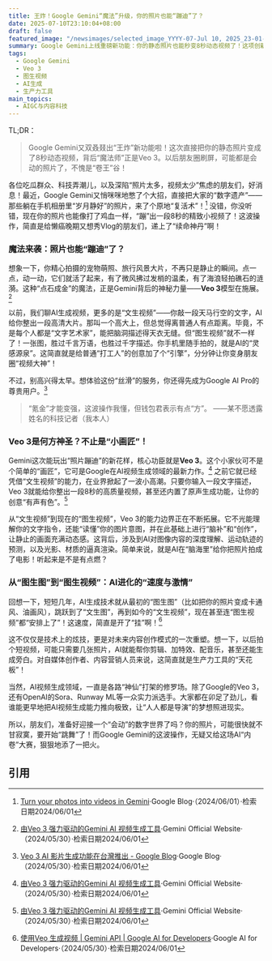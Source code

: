 ```yaml
---
title: 王炸！Google Gemini“魔法”升级，你的照片也能“蹦迪”了？
date: 2025-07-10T23:10:04+08:00
draft: false
featured_image: "/newsimages/selected_image_YYYY-07-Jul 10, 2025_23-01-46-236.jpg"
summary: Google Gemini上线重磅新功能：你的静态照片也能秒变8秒动态视频了！这项创新由强大的Veo 3模型驱动，让AI视频生成不再止步于文本，也为普通用户轻松创作“会动的朋友圈”打开了大门，但想要体验还得先订阅Google AI Pro。
tags: 
  - Google Gemini
  - Veo 3
  - 图生视频
  - AI生成
  - 生产力工具
main_topics: 
  - AIGC与内容科技
---
```


TL;DR： 
> Google Gemini又双叒叕出“王炸”新功能啦！这次直接把你的静态照片变成了8秒动态视频，背后“魔法师”正是Veo 3。以后朋友圈刷屏，可能都是会动的照片了，不愧是“卷王”谷！

各位吃瓜群众、科技弄潮儿，以及深陷“照片太多，视频太少”焦虑的朋友们，好消息！最近，Google Gemini又悄咪咪地憋了个大招，直接把大家的“数字遗产”——那些躺在手机相册里“岁月静好”的照片，来了个原地“复活术”！[^1] 没错，你没听错，现在你的照片也能像打了鸡血一样，“蹦”出一段8秒的精致小视频了！这波操作，简直是给懒癌晚期又想秀Vlog的朋友们，递上了“续命神丹”啊！

### 魔法来袭：照片也能“蹦迪”了？

想象一下，你精心拍摄的宠物萌照、旅行风景大片，不再只是静止的瞬间。点一点，动一动，它们就活了起来，有了微风拂过发梢的温柔，有了海浪轻拍礁石的涟漪。这种“点石成金”的魔法，正是Gemini背后的神秘力量——**Veo 3**模型在施展。[^2]

以前，我们聊AI生成视频，更多的是“文生视频”——你敲一段天马行空的文字，AI给你整出一段高清大片。那叫一个高大上，但总觉得离普通人有点距离。毕竟，不是每个人都是“文字艺术家”，能把脑洞描述得天衣无缝。但“图生视频”就不一样了！一张图，胜过千言万语，也胜过千字描述。你手机里随手拍的，就是AI的“灵感源泉”。这简直就是给普通“打工人”的创意加了个“引擎”，分分钟让你变身朋友圈“视频大神”！

不过，别高兴得太早。想体验这份“丝滑”的服务，你还得先成为Google AI Pro的尊贵用户。[^3]

> “氪金”才能变强，这波操作我懂，但钱包君表示有点“方”。
> ——某不愿透露姓名的科技记者（我本人）

### Veo 3是何方神圣？不止是“小画匠”！

Gemini这次能玩出“照片蹦迪”的新花样，核心功臣就是**Veo 3**。这个小家伙可不是个简单的“画匠”，它可是Google在AI视频生成领域的最新力作。[^2] 之前它就已经凭借“文生视频”的能力，在业界掀起了一波小高潮。只要你输入一段文字描述，Veo 3就能给你整出一段8秒的高质量视频，甚至还内置了原声生成功能，让你的创意“有声有色”。[^2]

从“文生视频”到现在的“图生视频”，Veo 3的能力边界正在不断拓展。它不光能理解你的文字指令，还能“读懂”你的图片意图，并在此基础上进行“脑补”和“创作”，让静止的画面充满动态感。这背后，涉及到AI对图像内容的深度理解、运动轨迹的预测，以及光影、材质的逼真渲染。简单来说，就是AI在“脑海里”给你把照片拍成了电影！听起来是不是有点燃？

### 从“图生图”到“图生视频”：AI进化的“速度与激情”

回想一下，短短几年，AI生成技术就从最初的“图生图”（比如把你的照片变成卡通风、油画风），跳跃到了“文生图”，再到如今的“文生视频”，现在甚至连“图生视频”都“安排上了”！这速度，简直是开了“挂”啊！[^4]

这不仅仅是技术上的炫技，更是对未来内容创作模式的一次重塑。想一下，以后拍个短视频，可能只需要几张照片，AI就能帮你剪辑、加特效、配音乐，甚至还能生成旁白。对自媒体创作者、内容营销人员来说，这简直就是生产力工具的“天花板”！

当然，AI视频生成领域，一直是各路“神仙”打架的修罗场。除了Google的Veo 3，还有OpenAI的Sora、Runway ML等一众实力派选手。大家都在卯足了劲儿，看谁能更早地把AI视频生成能力推向极致，让“人人都是导演”的梦想照进现实。

所以，朋友们，准备好迎接一个“会动”的数字世界了吗？你的照片，可能很快就不甘寂寞，要开始“跳舞”了！而Google Gemini的这波操作，无疑又给这场AI“内卷”大赛，狠狠地添了一把火。

## 引用

[^1]: [Turn your photos into videos in Gemini](https://storage.googleapis.com/gweb-uniblog-publish-prod/images/Gemini_ImagetoVideo_Header_JW_o.max-600x600.format-webp.webp)·Google Blog·（2024/06/01）·检索日期2024/06/01
[^2]: [由Veo 3 强力驱动的Gemini AI 视频生成工具](https://gemini.google/overview/video-generation/?hl=zh-CN)·Gemini Official Website·（2024/05/30）·检索日期2024/06/01
[^3]: [Veo 3 AI 影片生成功能在台灣推出 - Google Blog](https://blog.google/intl/zh-tw/products/explore-get-answers/veo-3-ai/)·Google Blog·（2024/05/30）·检索日期2024/06/01
[^4]: [使用Veo 生成视频 | Gemini API | Google AI for Developers](https://ai.google.dev/gemini-api/docs/video?hl=zh-cn)·Google AI for Developers·（2024/05/30）·检索日期2024/06/01
